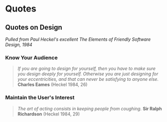 # Quotes
## Quotes on Design
_Pulled from Paul Heckel's excellent The Elements of Friendly Software Design, 1984_

### Know Your Audience
> _If you are going to design for yourself, then you have to make sure you design deeply for yourself.  Otherwise you are just designing for your eccentricities, and that can never be satisfying to anyone else._
**Charles Eames** (Heckel 1984, 26)

### Maintain the User's Interest
> _The art of acting consists in keeping people from coughing._
**Sir Ralph Richardson** (Heckel 1984, 29)

